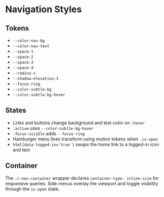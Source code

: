 # Navigation Styles

## Tokens
- `--color-nav-bg`
- `--color-nav-text`
- `--space-1`
- `--space-2`
- `--space-3`
- `--space-4`
- `--radius-s`
- `--shadow-elevation-3`
- `--focus-ring`
- `--color-subtle-bg`
- `--color-subtle-bg-hover`

## States
- Links and buttons change background and text color on `:hover`
- `:active` uses `--color-subtle-bg-hover`
- `:focus-visible` adds `--focus-ring`
- Hamburger menu lines transform using motion tokens when `.is-open`
- `html[data-logged-in='true']` swaps the home link to a logged-in icon and text

## Container
The `.c-nav-container` wrapper declares `container-type: inline-size` for responsive queries. Side menus overlay the viewport and toggle visibility through the `is-open` state.
